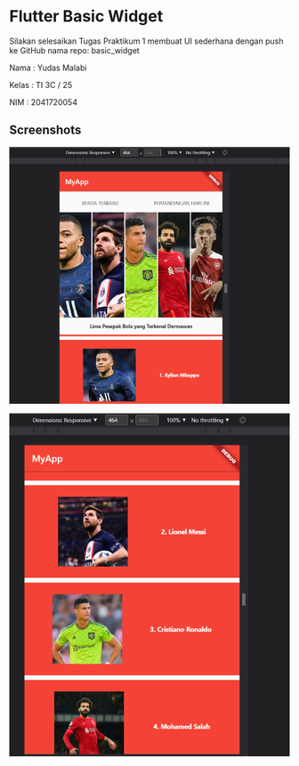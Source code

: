 # Flutter Basic Widget

Silakan selesaikan Tugas Praktikum 1 membuat UI sederhana dengan push ke GitHub nama repo: basic_widget

Nama : Yudas Malabi

Kelas : TI 3C / 25

NIM : 2041720054

## Screenshots

![Hasil Praktikum](assets/readme/image_1.png)

![Hasil Praktikum](assets/readme/image_2.png)
